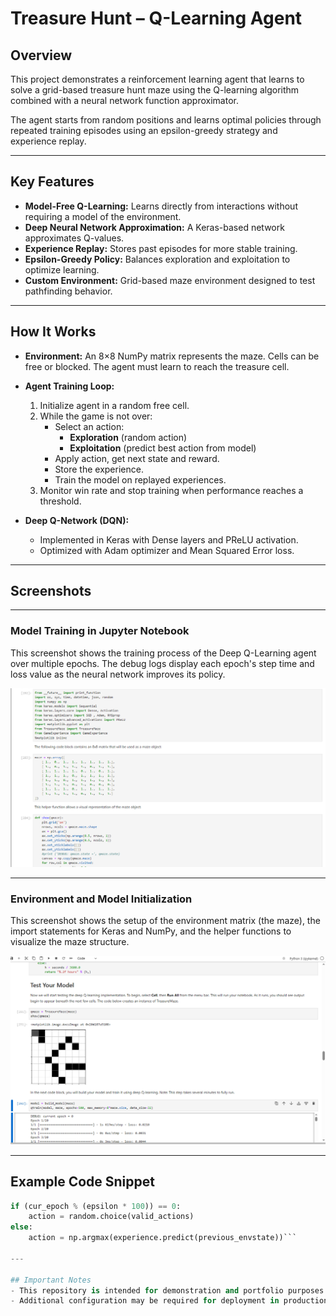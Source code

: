 # Treasure Hunt – Q-Learning Agent

## Overview
This project demonstrates a reinforcement learning agent that learns to solve a grid-based treasure hunt maze using the Q-learning algorithm combined with a neural network function approximator.  

The agent starts from random positions and learns optimal policies through repeated training episodes using an epsilon-greedy strategy and experience replay.  

---

## Key Features
- **Model-Free Q-Learning:** Learns directly from interactions without requiring a model of the environment.
- **Deep Neural Network Approximation:** A Keras-based network approximates Q-values.
- **Experience Replay:** Stores past episodes for more stable training.
- **Epsilon-Greedy Policy:** Balances exploration and exploitation to optimize learning.
- **Custom Environment:** Grid-based maze environment designed to test pathfinding behavior.

---

## How It Works

- **Environment:**
  An 8×8 NumPy matrix represents the maze. Cells can be free or blocked. The agent must learn to reach the treasure cell.

- **Agent Training Loop:**
  1. Initialize agent in a random free cell.
  2. While the game is not over:
     - Select an action:
       - **Exploration** (random action)
       - **Exploitation** (predict best action from model)
     - Apply action, get next state and reward.
     - Store the experience.
     - Train the model on replayed experiences.
  3. Monitor win rate and stop training when performance reaches a threshold.

- **Deep Q-Network (DQN):**
  - Implemented in Keras with Dense layers and PReLU activation.
  - Optimized with Adam optimizer and Mean Squared Error loss.

---

## Screenshots

---

### Model Training in Jupyter Notebook

This screenshot shows the training process of the Deep Q-Learning agent over multiple epochs. The debug logs display each epoch's step time and loss value as the neural network improves its policy.

<img src="assets/treasurehunt%20(1).png" alt="Q-Learning Training Screenshot" width="700"/>

---

### Environment and Model Initialization

This screenshot shows the setup of the environment matrix (the maze), the import statements for Keras and NumPy, and the helper functions to visualize the maze structure.

<img src="assets/treasurehunt%20(2).png" alt="Jupyter Notebook Environment Setup Screenshot" width="700"/>

---

## Example Code Snippet

```python
if (cur_epoch % (epsilon * 100)) == 0:
    action = random.choice(valid_actions)
else:
    action = np.argmax(experience.predict(previous_envstate))```

---

## Important Notes
- This repository is intended for demonstration and portfolio purposes.
- Additional configuration may be required for deployment in production environments.
